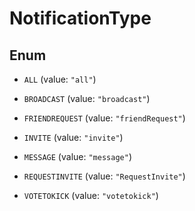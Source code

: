 

# NotificationType

## Enum


* `ALL` (value: `"all"`)

* `BROADCAST` (value: `"broadcast"`)

* `FRIENDREQUEST` (value: `"friendRequest"`)

* `INVITE` (value: `"invite"`)

* `MESSAGE` (value: `"message"`)

* `REQUESTINVITE` (value: `"RequestInvite"`)

* `VOTETOKICK` (value: `"votetokick"`)



